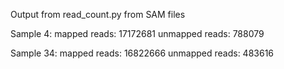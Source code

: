 Output from read_count.py from SAM files

Sample 4:
mapped reads: 17172681
unmapped reads: 788079

Sample 34:
mapped reads: 16822666
unmapped reads: 483616
